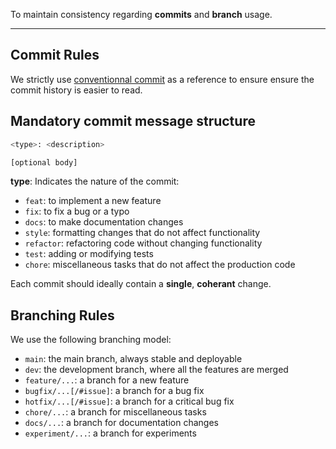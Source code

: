 To maintain consistency regarding __commits__ and __branch__ usage.

---
## Commit Rules

We strictly use [conventionnal commit](https://www.conventionalcommits.org/en/v1.0.0/#summary) as a reference to ensure ensure the commit history is easier to read.

## Mandatory commit message structure

```sh
<type>: <description>

[optional body]
```
__type__: Indicates the nature of the commit:
- `feat`:	to implement a new feature
- `fix`:	to fix a bug or a typo
- `docs`:	to make documentation changes
- `style`:	formatting changes that do not affect functionality
- `refactor`: refactoring code without changing functionality
- `test`: adding or modifying tests
- `chore`: miscellaneous tasks that do not affect the production code

Each commit should ideally contain a __single__, __coherant__ change.


## Branching Rules

We use the following branching model:
- `main`: the main branch, always stable and deployable
- `dev`: the development branch, where all the features are merged
- `feature/...`: a branch for a new feature
- `bugfix/...[/#issue]`: a branch for a bug fix
- `hotfix/...[/#issue]`: a branch for a critical bug fix
- `chore/...`: a branch for miscellaneous tasks
- `docs/...`: a branch for documentation changes
- `experiment/...`: a branch for experiments